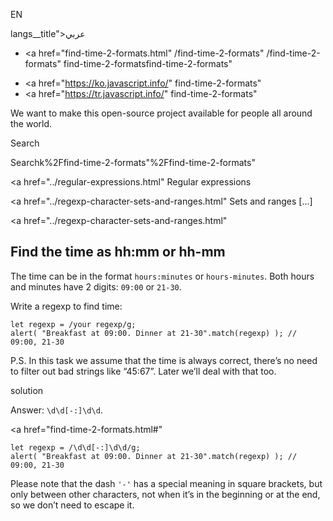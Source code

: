EN

langs\_\_title">عربي</span></a>

- <a href="find-time-2-formats.html"
  /find-time-2-formats"
  /find-time-2-formats"
  find-time-2-formatsfind-time-2-formats"

<!-- -->

- <a href="https://ko.javascript.info/"
  find-time-2-formats"
- <a href="https://tr.javascript.info/"
  find-time-2-formats"

We want to make this open-source project available for people all around the world.

Search

Searchk%2Ffind-time-2-formats"%2Ffind-time-2-formats" </a>

<a href="../regular-expressions.html" Regular expressions</span></a>

<a href="../regexp-character-sets-and-ranges.html" Sets and ranges [...]</span></a>

<a href="../regexp-character-sets-and-ranges.html"

## Find the time as hh:mm or hh-mm

The time can be in the format `hours:minutes` or `hours-minutes`. Both hours and minutes have 2 digits: `09:00` or `21-30`.

Write a regexp to find time:

    let regexp = /your regexp/g;
    alert( "Breakfast at 09:00. Dinner at 21-30".match(regexp) ); // 09:00, 21-30

P.S. In this task we assume that the time is always correct, there’s no need to filter out bad strings like “45:67”. Later we’ll deal with that too.

solution

Answer: `\d\d[-:]\d\d`.

<a href="find-time-2-formats.html#"
<a href="find-time-2-formats.html#" class="toolbar__button toolbar__button_edit" title="open in sandbox"></a>

    let regexp = /\d\d[-:]\d\d/g;
    alert( "Breakfast at 09:00. Dinner at 21-30".match(regexp) ); // 09:00, 21-30

Please note that the dash `'-'` has a special meaning in square brackets, but only between other characters, not when it’s in the beginning or at the end, so we don’t need to escape it.
